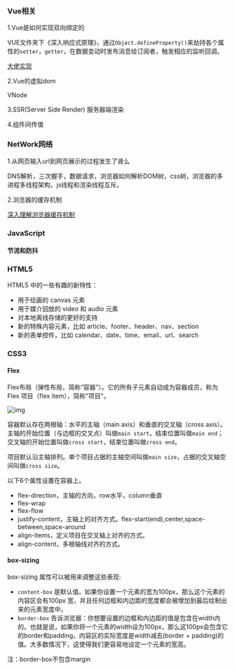 ### Vue相关

1.Vue是如何实现双向绑定的

VUE文件夹下《深入响应式原理》，通过`Object.defineProperty()`来劫持各个属性的`setter`，`getter`，在数据变动时发布消息给订阅者，触发相应的监听回调。

[大佬实现](https://github.com/DMQ/mvvm)

2.Vue的虚拟dom

VNode

3.SSR(Server Side Render) 服务器端渲染

4.组件间传值

### NetWork网络

1.从网页输入url到网页展示的过程发生了肾么

DNS解析，三次握手，数据请求，浏览器如何解析DOM树，css树，浏览器的多进程多线程架构，js线程和渲染线程互斥。

2.浏览器的缓存机制

[深入理解浏览器缓存机制](https://www.jianshu.com/p/54cc04190252)

### JavaScript

#### 节流和防抖



### HTML5

HTML5 中的一些有趣的新特性：

- 用于绘画的 canvas 元素
- 用于媒介回放的 video 和 audio 元素
- 对本地离线存储的更好的支持
- 新的特殊内容元素，比如 article、footer、header、nav、section
- 新的表单控件，比如 calendar、date、time、email、url、search

### CSS3

#### Flex

Flex布局（弹性布局，简称“容器”）。它的所有子元素自动成为容器成员，称为 Flex 项目（flex item），简称"项目"。

![img](http://www.ruanyifeng.com/blogimg/asset/2015/bg2015071004.png)

容器默认存在两根轴：水平的主轴（main axis）和垂直的交叉轴（cross axis）。主轴的开始位置（与边框的交叉点）叫做`main start`，结束位置叫做`main end`；交叉轴的开始位置叫做`cross start`，结束位置叫做`cross end`。

项目默认沿主轴排列。单个项目占据的主轴空间叫做`main size`，占据的交叉轴空间叫做`cross size`。

以下6个属性设置在容器上。

- flex-direction，主轴的方向，row水平，column垂直
- flex-wrap
- flex-flow
- justify-content，主轴上的对齐方式。flex-start(end),center,space-between,space-around
- align-items，定义项目在交叉轴上对齐的方式。
- align-content，多根轴线对齐的方式。

#### box-sizing

box-sizing 属性可以被用来调整这些表现:

- `content-box` 是默认值。如果你设置一个元素的宽为100px，那么这个元素的内容区会有100px 宽，并且任何边框和内边距的宽度都会被增加到最后绘制出来的元素宽度中。
- `border-box` 告诉浏览器：你想要设置的边框和内边距的值是包含在width内的。也就是说，如果你将一个元素的width设为100px，那么这100px会包含它的border和padding，内容区的实际宽度是width减去(border + padding)的值。大多数情况下，这使得我们更容易地设定一个元素的宽高。

注：border-box不包含margin